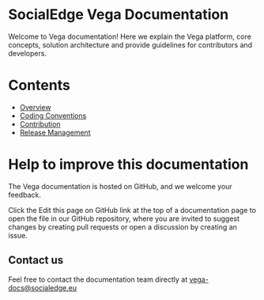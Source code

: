 # SocialEdge Vega Documentation
Welcome to Vega documentation! Here we explain the Vega platform, core concepts, solution architecture and provide guidelines for contributors and developers.

# Contents
* [Overview](overview.md)
* [Coding Conventions](coding-conventions/)
* [Contribution](contribution/)
* [Release Management](release-mgmt/)

# Help to improve this documentation
The Vega documentation is hosted on GitHub, and we welcome your feedback.

Click the Edit this page on GitHub link at the top of a documentation page to open the file in our GitHub repository, where you are invited to suggest changes by creating pull requests or open a discussion by creating an issue.

## Contact us
Feel free to contact the documentation team directly at <a href="mailto:vega-docs@socialedge.eu">vega-docs@socialedge.eu</a>